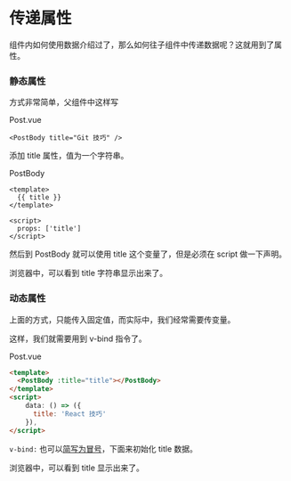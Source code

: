 # 传递属性

组件内如何使用数据介绍过了，那么如何往子组件中传递数据呢？这就用到了属性。

### 静态属性

方式非常简单，父组件中这样写

Post.vue

```
<PostBody title="Git 技巧" />
```

添加 title 属性，值为一个字符串。

PostBody

```
<template>
  {{ title }}
</template>

<script>
  props: ['title']
</script>
```

然后到 PostBody 就可以使用 title 这个变量了，但是必须在 script 做一下声明。

浏览器中，可以看到 title 字符串显示出来了。

### 动态属性

上面的方式，只能传入固定值，而实际中，我们经常需要传变量。

这样，我们就需要用到 v-bind 指令了。

Post.vue

```html
<template>
  <PostBody :title="title"></PostBody>
</template>
<script>
    data: () => ({
      title: 'React 技巧'
    }),
</script>
```

`v-bind:` 也可以[简写为冒号](https://cn.vuejs.org/v2/guide/syntax.html#v-bind-缩写)，下面来初始化 title 数据。

浏览器中，可以看到 title 显示出来了。

